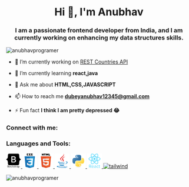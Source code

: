 <h1 align="center">Hi 👋, I'm Anubhav</h1>
<h3 align="center">I am a passionate frontend developer from India, and I am currently working on enhancing my data structures skills.</h3>

<p align="left"> <img src="https://komarev.com/ghpvc/?username=anubhavprogramer&label=Profile%20views&color=0e75b6&style=flat" alt="anubhavprogramer" /> </p>

- 🔭 I’m currently working on [REST Countries API](https://technojam.github.io/SophomoreSynergy/countries/src/index.html)

- 🌱 I’m currently learning **react,java**

- 💬 Ask me about **HTML,CSS,JAVASCRIPT**

- 📫 How to reach me **dubeyanubhav12345@gmail.com**

- ⚡ Fun fact **I think I am pretty depressed 😂**

<h3 align="left">Connect with me:</h3>
<p align="left">
</p>

<h3 align="left">Languages and Tools:</h3>
<p align="left"> <a href="https://getbootstrap.com" target="_blank" rel="noreferrer"> <img src="https://raw.githubusercontent.com/devicons/devicon/master/icons/bootstrap/bootstrap-plain-wordmark.svg" alt="bootstrap" width="40" height="40"/> </a> <a href="https://www.w3schools.com/css/" target="_blank" rel="noreferrer"> <img src="https://raw.githubusercontent.com/devicons/devicon/master/icons/css3/css3-original-wordmark.svg" alt="css3" width="40" height="40"/> </a> <a href="https://www.w3.org/html/" target="_blank" rel="noreferrer"> <img src="https://raw.githubusercontent.com/devicons/devicon/master/icons/html5/html5-original-wordmark.svg" alt="html5" width="40" height="40"/> </a> <a href="https://www.java.com" target="_blank" rel="noreferrer"> <img src="https://raw.githubusercontent.com/devicons/devicon/master/icons/java/java-original.svg" alt="java" width="40" height="40"/> </a> <a href="https://www.python.org" target="_blank" rel="noreferrer"> <img src="https://raw.githubusercontent.com/devicons/devicon/master/icons/python/python-original.svg" alt="python" width="40" height="40"/> </a> <a href="https://reactjs.org/" target="_blank" rel="noreferrer"> <img src="https://raw.githubusercontent.com/devicons/devicon/master/icons/react/react-original-wordmark.svg" alt="react" width="40" height="40"/> </a> <a href="https://tailwindcss.com/" target="_blank" rel="noreferrer"> <img src="https://www.vectorlogo.zone/logos/tailwindcss/tailwindcss-icon.svg" alt="tailwind" width="40" height="40"/> </a> </p>

<p><img align="center" src="https://github-readme-streak-stats.herokuapp.com/?user=anubhavprogramer&" alt="anubhavprogramer" /></p>
